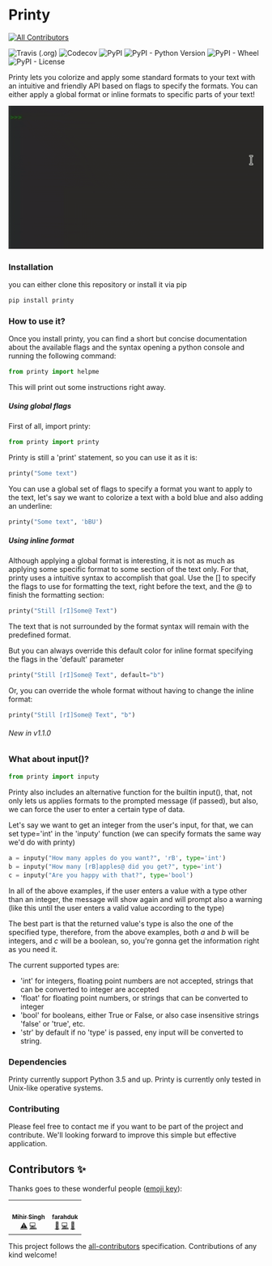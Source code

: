 # Printy
<!-- ALL-CONTRIBUTORS-BADGE:START - Do not remove or modify this section -->
[![All Contributors](https://img.shields.io/badge/all_contributors-2-orange.svg?style=flat-square)](#contributors-)
<!-- ALL-CONTRIBUTORS-BADGE:END -->

![Travis (.org)](https://img.shields.io/travis/edraobdu/printy?logo=travis) 
![Codecov](https://img.shields.io/codecov/c/gh/edraobdu/printy?logo=codecov)
![PyPI](https://img.shields.io/pypi/v/printy)
![PyPI - Python Version](https://img.shields.io/pypi/pyversions/printy)
![PyPI - Wheel](https://img.shields.io/pypi/wheel/printy)
![PyPI - License](https://img.shields.io/pypi/l/printy)

Printy lets you colorize and apply some standard formats to your text with
an intuitive and friendly API based on flags to specify the formats. You can
either apply a global format or inline formats to specific parts of your text!


![Printy Demo](github/printy_demo.gif)


### Installation

you can either clone this repository or install it via pip
```python
pip install printy
```
### How to use it?

Once you install printy, you can find a short but concise documentation about the
available flags and the syntax opening a python console and running the following 
command:
```python
from printy import helpme
```
This will print out some instructions right away.
##### Using global flags

First of all, import printy:
```python
from printy import printy
```

Printy is still a 'print' statement, so you can use it as it is:
```python
printy("Some text")
```
You can use a global set of flags to specify a format you want to apply to the text,
let's say we want to colorize a text with a bold blue and also adding an underline:
```python
printy("Some text", 'bBU')
```
##### Using inline format
Although applying a global format is interesting, it is not as much as applying
some specific format to some section of the text only. For that, printy uses a 
intuitive syntax to accomplish that goal. Use the [] to specify the flags to use
for formatting the text, right before the text, and the @ to finish the formatting 
section:
```python
printy("Still [rI]Some@ Text")
```
The text that is not surrounded by the format syntax will remain with the predefined 
format.

But you can always override this default color for inline format specifying the flags 
in the 'default' parameter
```python
printy("Still [rI]Some@ Text", default="b")
```
Or, you can override the whole format without having to change the inline format:
```python
printy("Still [rI]Some@ Text", "b")
```

###### New in v1.1.0
### What about input()?
```python
from printy import inputy
```
Printy also includes an alternative function for the builtin input(), that, not only
lets us applies formats to the prompted message (if passed), but also, we can force
the user to enter a certain type of data.

Let's say we want to get an integer from the user's input, for that, we can set
type='int' in the 'inputy' function (we can specify formats the same way we'd do
 with printy)
```python
a = inputy("How many apples do you want?", 'rB', type='int')
b = inputy("How many [rB]apples@ did you get?", type='int')
c = inputy("Are you happy with that?", type='bool')
```
In all of the above examples, if the user enters a value with a type other than
an integer, the message will show again and will prompt also a warning (like this
until the user enters a valid value according to the type) 

The best part is that the returned value's type is also the one of the specified 
type, therefore, from the above examples, both *a* and *b* will be integers, and
*c* will be a boolean, so, you're gonna get the information right as you need it.   

The current supported types are:
* 'int' for integers, floating point numbers are not accepted, strings that can
be converted to integer are accepted
* 'float' for floating point numbers, or strings that can be converted to integer
* 'bool' for booleans, either True or False, or also case insensitive strings
'false' or 'true', etc.
* 'str' by default if no 'type' is passed, eny input will be converted to string.


### Dependencies

Printy currently support Python 3.5 and up. Printy is currently only tested in 
Unix-like operative systems.

### Contributing

Please feel free to contact me if you want to be part of the project and contribute.
We'll looking forward to improve this simple but effective application.

## Contributors ✨

Thanks goes to these wonderful people ([emoji key](https://allcontributors.org/docs/en/emoji-key)):

<!-- ALL-CONTRIBUTORS-LIST:START - Do not remove or modify this section -->
<!-- prettier-ignore-start -->
<!-- markdownlint-disable -->
<table>
  <tr>
    <td align="center"><a href="https://github.com/mihirs16"><img src="https://avatars3.githubusercontent.com/u/44063783?v=4" width="100px;" alt=""/><br /><sub><b>Mihir Singh</b></sub></a><br /><a href="https://github.com/edraobdu/printy/commits?author=mihirs16" title="Tests">⚠️</a> <a href="https://github.com/edraobdu/printy/commits?author=mihirs16" title="Code">💻</a></td>
    <td align="center"><a href="https://github.com/farahduk"><img src="https://avatars3.githubusercontent.com/u/15660335?v=4" width="100px;" alt=""/><br /><sub><b>farahduk</b></sub></a><br /><a href="#ideas-farahduk" title="Ideas, Planning, & Feedback">🤔</a> <a href="https://github.com/edraobdu/printy/commits?author=farahduk" title="Code">💻</a> <a href="#maintenance-farahduk" title="Maintenance">🚧</a></td>
  </tr>
</table>

<!-- markdownlint-enable -->
<!-- prettier-ignore-end -->
<!-- ALL-CONTRIBUTORS-LIST:END -->

This project follows the [all-contributors](https://github.com/all-contributors/all-contributors) specification. Contributions of any kind welcome!
